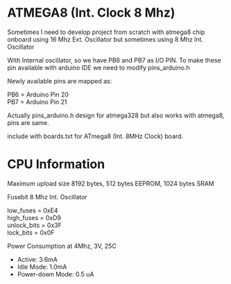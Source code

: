 ATMEGA8 (Int. Clock 8 Mhz)
==========================

Sometimes I need to develop project from scratch with atmega8 chip onboard using 16 Mhz Ext. Oscillator but sometimes using 8 Mhz Int. Oscillator

With Internal oscillator, so we have PB6 and PB7 as I/O PIN. To make these pin available with arduino IDE we need to modify pins_arduino.h

Newly available pins are mapped as:
  
PB6 = Arduino Pin 20<br>
PB7 = Arduino Pin 21

Actually pins_arduino.h design for atmega328 but also works with atmega8, pins are same.

include with boards.txt for ATmega8 (Int. 8MHz Clock) board.


CPU Information
===============

Maximum upload size 8192 bytes, 512 bytes EEPROM, 1024 bytes SRAM

Fusebit 8 Mhz Int. Oscillator

low_fuses = 0xE4<br>
high_fuses = 0xD9<br>
unlock_bits = 0x3F<br>
lock_bits = 0x0F

Power Consumption at 4Mhz, 3V, 25C
- Active: 3.6mA
- Idle Mode: 1.0mA
- Power-down Mode: 0.5 uA
